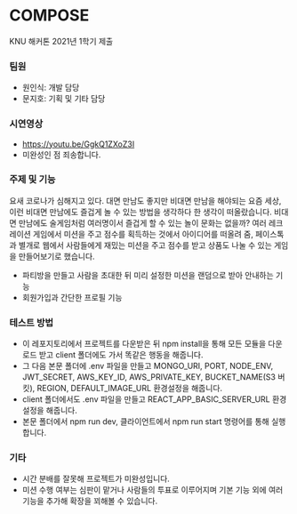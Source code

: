 # COMPOSE
KNU 해커톤 2021년 1학기 제출

### 팀원
  - 원인식: 개발 담당
  - 문지호: 기획 및 기타 담당
  

### 시연영상
  - https://youtu.be/GgkQ1ZXoZ3I
  - 미완성인 점 죄송합니다.

### 주제 및 기능
  요새 코로나가 심해지고 있다. 대면 만남도 좋지만 비대면 만남을 해야되는 요즘 세상, 이런 비대면 만남에도 즐겁게 놀 수 있는 방법을 생각하다 한 생각이 떠올랐습니다.
  비대면 만남에도 술게임처럼 여러명이서 즐겁게 할 수 있는 놀이 문화는 없을까?
  여러 레크레이션 게임에서 미션을 주고 점수를 획득하는 것에서 아이디어를 떠올려 
  줌, 페이스톡과 별개로 웹에서 사람들에게 재밌는 미션을 주고 점수를 받고 상품도 나눌 수 있는 게임을 만들어보기로 했습니다.
  
  - 파티방을 만들고 사람을 초대한 뒤 미리 설정한 미션을 랜덤으로 받아 안내하는 기능
  - 회원가입과 간단한 프로필 기능

### 테스트 방법
  - 이 레포지토리에서 프로젝트를 다운받은 뒤 npm install을 통해 모든 모듈을 다운로드 받고 client 폴더에도 가서 똑같은 행동을 해줍니다.
  - 그 다음 본문 폴더에 .env 파일을 만들고 MONGO_URI, PORT, NODE_ENV, JWT_SECRET, AWS_KEY_ID, AWS_PRIVATE_KEY, BUCKET_NAME(S3 버킷), REGION, DEFAULT_IMAGE_URL 환경설정을 해줍니다.
  - client 폴더에서도 .env 파일을 만들고 REACT_APP_BASIC_SERVER_URL 환경설정을 해줍니다.
  - 본문 폴더에서 npm run dev, 클라이언트에서 npm run start 명령어를 통해 실행합니다.

### 기타
  - 시간 분배를 잘못해 프로젝트가 미완성입니다. 
  - 미션 수행 여부는 심판이 맡거나 사람들의 투표로 이루어지며 기본 기능 외에 여러 기능을 추가해 확장을 꾀해볼 수 있습니다.
  
  
